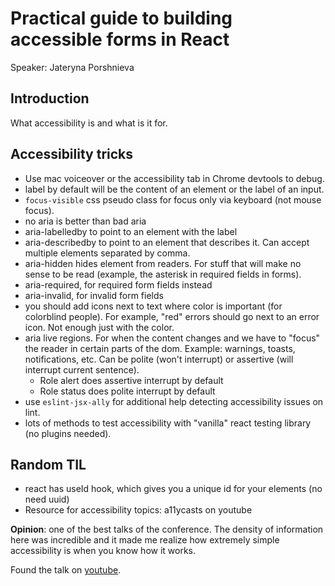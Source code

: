 # Practical guide to building accessible forms in React

Speaker: Jateryna Porshnieva

## Introduction

What accessibility is and what is it for.

## Accessibility tricks

- Use mac voiceover or the accessibility tab in Chrome devtools to debug.
- label by default will be the content of an element or the label of an input.
- `focus-visible` css pseudo class for focus only via keyboard (not mouse focus).
- no aria is better than bad aria
- aria-labelledby to point to an element with the label
- aria-describedby to point to an element that describes it. Can accept multiple elements separated by comma.
- aria-hidden hides element from readers. For stuff that will make no sense to be read (example, the asterisk in required fields in forms).
- aria-required, for required form fields instead
- aria-invalid, for invalid form fields
- you should add icons next to text where color is important (for colorblind people). For example, "red" errors should go next to an error icon. Not enough just with the color.
- aria live regions. For when the content changes and we have to "focus" the reader in certain parts of the dom. Example: warnings, toasts, notifications, etc. Can be polite (won't interrupt) or assertive (will interrupt current sentence).
  - Role alert does assertive interrupt by default
  - Role status does polite interrupt by default
- use `eslint-jsx-ally` for additional help detecting accessibility issues on lint.
- lots of methods to test accessibility with "vanilla" react testing library (no plugins needed).

## Random TIL

- react has useId hook, which gives you a unique id for your elements (no need uuid)
- Resource for accessibility topics: a11ycasts on youtube

**Opinion**: one of the best talks of the conference. The density of information here was incredible and it made me realize how extremely simple accessibility is when you know how it works.

Found the talk on [youtube](https://www.youtube.com/watch?v=gxwJCF8dqh8).
